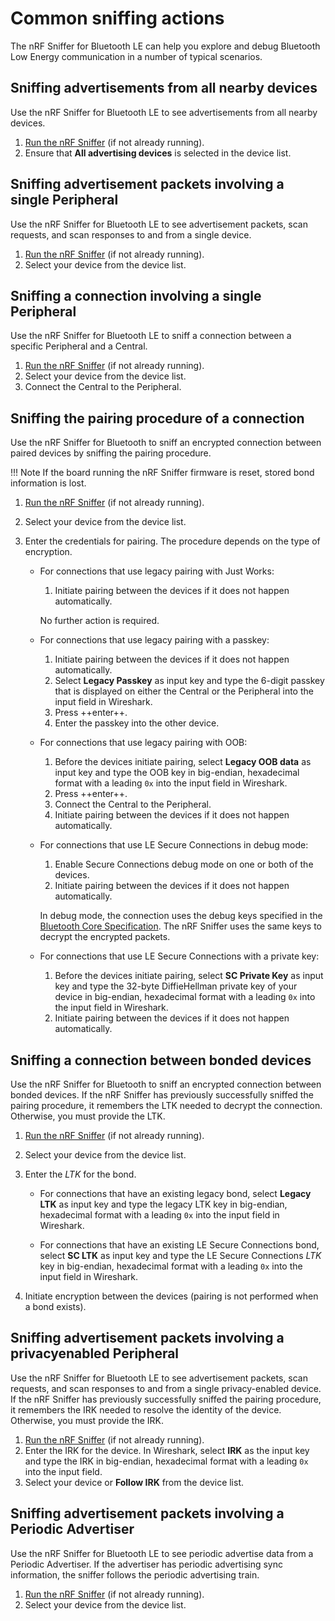 # Common sniffing actions

The nRF Sniffer for Bluetooth LE can help you explore and debug Bluetooth Low Energy communication in a number of typical scenarios.

## Sniffing advertisements from all nearby devices

Use the nRF Sniffer for Bluetooth LE to see advertisements from all nearby devices.

1. [Run the nRF Sniffer] (if not already running).
2. Ensure that __All advertising devices__ is selected in the device list.

## Sniffing advertisement packets involving a single Peripheral

Use the nRF Sniffer for Bluetooth LE to see advertisement packets, scan requests, and scan responses to and from a single device.

1. [Run the nRF Sniffer] (if not already running).
2. Select your device from the device list.

## Sniffing a connection involving a single Peripheral

Use the nRF Sniffer for Bluetooth LE to sniff a connection between a specific Peripheral and a Central.

1. [Run the nRF Sniffer] (if not already running).
2. Select your device from the device list.
3. Connect the Central to the Peripheral.

## Sniffing the pairing procedure of a connection

Use the nRF Sniffer for Bluetooth to sniff an encrypted connection between paired devices by sniffing the pairing procedure.

!!! Note
    If the board running the nRF Sniffer firmware is reset, stored bond information is lost.

1. [Run the nRF Sniffer] (if not already running).
2. Select your device from the device list.
3. Enter the credentials for pairing. The procedure depends on the type of encryption.

    - For connections that use legacy pairing with Just Works:
    
        1. Initiate pairing between the devices if it does not happen automatically.
        
        No further action is required.

    - For connections that use legacy pairing with a passkey:
    
        1. Initiate pairing between the devices if it does not happen automatically.
        2. Select __Legacy Passkey__ as input key and type the 6-digit passkey that is displayed on either the Central or the Peripheral into the input field in Wireshark.
        3. Press ++enter++.
        4. Enter the passkey into the other device.

    - For connections that use legacy pairing with OOB:
    
        1. Before the devices initiate pairing, select __Legacy OOB data__ as input key and type the OOB key in big-endian, hexadecimal format with a leading `0x` into the input field in Wireshark.
        2. Press ++enter++.
        3. Connect the Central to the Peripheral.
        4. Initiate pairing between the devices if it does not happen automatically.

    - For connections that use LE Secure Connections in debug mode:
    
        1. Enable Secure Connections debug mode on one or both of the devices.
        2. Initiate pairing between the devices if it does not happen automatically.

        In debug mode, the connection uses the debug keys specified in the [Bluetooth Core Specification]. The nRF Sniffer uses the same keys to decrypt the encrypted packets.

    - For connections that use LE Secure Connections with a private key:

        1. Before the devices initiate pairing, select __SC Private Key__ as input key and type the 32-byte DiffieHellman private key of your device in big-endian, hexadecimal format with a leading `0x` into the input field in Wireshark.
        2. Initiate pairing between the devices if it does not happen automatically.

## Sniffing a connection between bonded devices

Use the nRF Sniffer for Bluetooth to sniff an encrypted connection between bonded devices. If the nRF Sniffer has previously successfully sniffed the pairing procedure, it remembers the LTK needed to decrypt the connection. Otherwise, you must provide the LTK.

1. [Run the nRF Sniffer] (if not already running).
2. Select your device from the device list.
3. Enter the _LTK_ for the bond.

    - For connections that have an existing legacy bond, select __Legacy LTK__ as input key and type the legacy LTK key in big-endian, hexadecimal format with a leading `0x` into the input field in Wireshark.

    - For connections that have an existing LE Secure Connections bond, select __SC LTK__ as input key and type the LE Secure Connections _LTK_ key in big-endian, hexadecimal format with a leading `0x` into the input field in Wireshark.

4. Initiate encryption between the devices (pairing is not performed when a bond exists).

## Sniffing advertisement packets involving a privacyenabled Peripheral

Use the nRF Sniffer for Bluetooth LE to see advertisement packets, scan requests, and scan responses to and from a single privacy-enabled device. If the nRF Sniffer has previously successfully sniffed the pairing procedure, it remembers the IRK needed to resolve the identity of the device. Otherwise, you must provide the IRK.

1. [Run the nRF Sniffer] (if not already running).
2. Enter the IRK for the device. In Wireshark, select __IRK__ as the input key and type the IRK in big-endian, hexadecimal format with a leading `0x` into the input field.
3. Select your device or __Follow IRK__ from the device list.

## Sniffing advertisement packets involving a Periodic Advertiser

Use the nRF Sniffer for Bluetooth LE to see periodic advertise data from a Periodic Advertiser. If the advertiser has periodic advertising sync information, the sniffer follows the periodic advertising train.

1. [Run the nRF Sniffer] (if not already running).
2. Select your device from the device list.

[Run the nRF Sniffer]: ../running-sniffer
[Bluetooth Core Specification]: https://www.bluetooth.com/specifications/bluetooth-core-specification/
